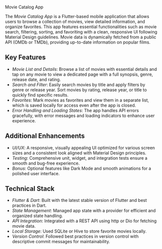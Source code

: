 Movie Catalog App

The *Movie Catalog App* is a Flutter-based mobile application that allows users to browse a collection of movies, view detailed information, and organize favorites. This app features essential functionalities such as movie search, filtering, sorting, and favoriting with a clean, responsive UI following Material Design guidelines. Movie data is dynamically fetched from a public API (OMDb or TMDb), providing up-to-date information on popular films.

## Key Features

- *Movie List and Details*: Browse a list of movies with essential details and tap on any movie to view a dedicated page with a full synopsis, genre, release date, and rating.
- *Search and Filter*: Easily search movies by title and apply filters by genre or release year. Sort movies by rating, release year, or title to quickly find specific results.
- *Favorites*: Mark movies as favorites and view them in a separate list, which is saved locally for access even after the app is closed.
- *Error Handling and Loading States*: The app handles API errors gracefully, with error messages and loading indicators to enhance user experience.

## Additional Enhancements

- *UI/UX*: A responsive, visually appealing UI optimized for various screen sizes and a consistent look aligned with Material Design principles.
- *Testing*: Comprehensive unit, widget, and integration tests ensure a smooth and bug-free experience.
- *Bonus*: Optional features like Dark Mode and smooth animations for a polished user interface.

## Technical Stack

- *Flutter & Dart*: Built with the latest stable version of Flutter and best practices in Dart.
- *State Management*: Managed app state with a provider for efficient and organized state handling.
- *API Integration*: Integrated with a REST API using http or Dio for fetching movie data.
- *Local Storage*: Used SQLite or Hive to store favorite movies locally.
- *Version Control*: Followed best practices in version control with descriptive commit messages for maintainability.
